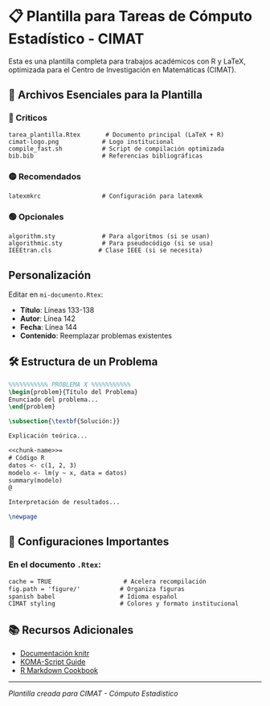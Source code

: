 # 📋 Plantilla para Tareas de Cómputo Estadístico - CIMAT

Esta es una plantilla completa para trabajos académicos con R y LaTeX, optimizada para el Centro de Investigación en Matemáticas (CIMAT).

## 📁 Archivos Esenciales para la Plantilla

### 🔴 Criticos
```
tarea_plantilla.Rtex       # Documento principal (LaTeX + R)
cimat-logo.png            # Logo institucional
compile_fast.sh           # Script de compilación optimizada
bib.bib                   # Referencias bibliográficas
```

### 🟡 Recomendados
```
latexmkrc                 # Configuración para latexmk
```

### 🟢 Opcionales
```
algorithm.sty             # Para algoritmos (si se usan)
algorithmic.sty           # Para pseudocódigo (si se usa)
IEEEtran.cls             # Clase IEEE (si se necesita)
```

## **Personalización**
Editar en `mi-documento.Rtex`:
- **Título**: Líneas 133-138
- **Autor**: Línea 142
- **Fecha**: Línea 144
- **Contenido**: Reemplazar problemas existentes


## 🛠️ Estructura de un Problema

```latex
%%%%%%%%%%% PROBLEMA X %%%%%%%%%%%
\begin{problem}{Título del Problema}
Enunciado del problema...
\end{problem}

\subsection{\textbf{Solución:}}

Explicación teórica...

<<chunk-name>>=
# Código R
datos <- c(1, 2, 3)
modelo <- lm(y ~ x, data = datos)
summary(modelo)
@

Interpretación de resultados...

\newpage
```

## 🔧 Configuraciones Importantes

### En el documento `.Rtex`:
```latex
cache = TRUE                    # Acelera recompilación
fig.path = 'figure/'           # Organiza figuras
spanish babel                  # Idioma español
CIMAT styling                  # Colores y formato institucional
```


## 📚 Recursos Adicionales

- [Documentación knitr](https://yihui.org/knitr/)
- [KOMA-Script Guide](https://ctan.org/pkg/koma-script)
- [R Markdown Cookbook](https://bookdown.org/yihui/rmarkdown-cookbook/)

---
*Plantilla creada para CIMAT - Cómputo Estadístico*